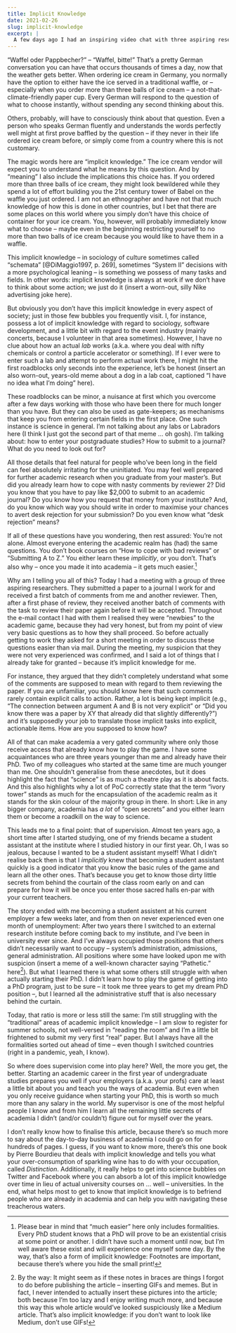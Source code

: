 ```yaml
---
title: Implicit Knowledge
date: 2021-02-26
slug: implicit-knowledge
excerpt: |
  A few days ago I had an inspiring video chat with three aspiring researchers. While talking to them, I realised that a lot of what I take for granted is actually heavily inaccessible knowledge that one only gets either through intensive research, or through a supportive supervisor. Here I ponder a little bit about this kind of implicit knowledge that makes up large parts of academia.
---
```


“Waffel oder Pappbecher?” – “Waffel, bitte!” That’s a pretty German conversation you can have that occurs thousands of times a day, now that the weather gets better. When ordering ice cream in Germany, you normally have the option to either have the ice served in a traditional waffle, or – especially when you order more than three balls of ice cream – a not-that-climate-friendly paper cup. Every German will respond to the question of what to choose instantly, without spending any second thinking about this.

Others, probably, will have to consciously think about that question. Even a person who speaks German fluently and understands the words perfectly well might at first prove baffled by the question – if they never in their life ordered ice cream before, or simply come from a country where this is not customary.

The magic words here are “implicit knowledge.” The ice cream vendor will expect you to understand what he means by this question. And by “meaning” I also include the implications this choice has. If you ordered more than three balls of ice cream, they might look bewildered while they spend a lot of effort building you the 21st century tower of Babel on the waffle you just ordered. I am not an ethnographer and have not that much knowledge of how this is done in other countries, but I bet that there are some places on this world where you simply don’t have this choice of container for your ice cream. You, however, will probably immediately know what to choose – maybe even in the beginning restricting yourself to no more than two balls of ice cream because you would like to have them in a waffle.

This implicit knowledge – in sociology of culture sometimes called “schemata” [@DiMaggio1997, p. 269], sometimes “System II” decisions with a more psychological leaning – is something we possess of many tasks and fields. In other words: implicit knowledge is always at work if we don’t have to think about some action; we just do it (insert a worn-out, silly Nike advertising joke here).

But obviously you don’t have this implicit knowledge in every aspect of society; just in those few bubbles you frequently visit. I, for instance, possess a lot of implicit knowledge with regard to sociology, software development, and a little bit with regard to the event industry (mainly concerts, because I volunteer in that area sometimes). However, I have no clue about how an actual _lab_ works (a.k.a. where you deal with nifty chemicals or control a particle accelerator or something). If I ever were to enter such a lab and attempt to perform actual work there, I might hit the first roadblocks only seconds into the experience, let’s be honest (insert an also worn-out, years-old meme about a dog in a lab coat, captioned “I have no idea what I’m doing” here).

These roadblocks can be minor, a nuisance at first which you overcome after a few days working with those who have been there for much longer than you have. But they can also be used as gate-keepers; as mechanisms that keep you from entering certain fields in the first place. One such instance is science in general. I’m not talking about any labs or Labradors here (I think I just got the second part of that meme … oh gosh). I’m talking about: how to enter your postgraduate studies? How to submit to a journal? What do you need to look out for?

All those details that feel natural for people who’ve been long in the field can feel absolutely irritating for the uninitiated. You may feel well prepared for further academic research when you graduate from your master’s. But did you already learn how to cope with nasty comments by reviewer 2? Did you know that you have to pay like $2,000 to submit to an academic journal? Do you know how you request that money from your institute? And, do you know which way you should write in order to maximise your chances to avert desk rejection for your submission? Do you even know what “desk rejection” means?

If all of these questions have you wondering, then rest assured: You’re not alone. Almost everyone entering the academic realm has (had) the same questions. You don’t book courses on “How to cope with bad reviews” or “Submitting A to Z.” You either learn these _implicitly_, or you don’t. That’s also why – once you made it into academia – it gets much easier.[^1]

Why am I telling you all of this? Today I had a meeting with a group of three aspiring researchers. They submitted a paper to a journal I work for and received a first batch of comments from me and another reviewer. Then, after a first phase of review, they received another batch of comments with the task to review their paper again before it will be accepted. Throughout the e-mail contact I had with them I realised they were “newbies” to the academic game, because they had very honest, but from my point of view very basic questions as to how they shall proceed. So before actually getting to work they asked for a short meeting in order to discuss these questions easier than via mail. During the meeting, my suspicion that they were not very experienced was confirmed, and I said a lot of things that I already take for granted – because it’s implicit knowledge for me.

For instance, they argued that they didn’t completely understand what some of the comments are supposed to mean with regard to them reviewing the paper. If you are unfamiliar, you should know here that such comments rarely contain explicit calls to action. Rather, a lot is being kept implicit (e.g., “The connection between argument A and B is not very explicit” or “Did you know there was a paper by XY that already did that slightly differently?”) and it’s supposedly your job to translate those implicit tasks into explicit, actionable items. How are you supposed to know how?

All of that can make academia a very gated community where only those receive access that already know how to play the game. I have some acquaintances who are three years younger than me and already have their PhD. Two of my colleagues who started at the same time are much younger than me. One shouldn’t generalise from these anecdotes, but it does highlight the fact that “science” is as much a theatre play as it is about facts. And this also highlights why a lot of PoC correctly state that the term “ivory tower” stands as much for the encapsulation of the academic realm as it stands for the skin colour of the majority group in there. In short: Like in any bigger company, academia has _a lot_ of “open secrets” and you either learn them or become a roadkill on the way to science.

This leads me to a final point: that of supervision. Almost ten years ago, a short time after I started studying, one of my friends became a student assistant at the institute where I studied history in our first year. Oh, I was so jealous, because I wanted to be a student assistant myself! What I didn’t realise back then is that I _implicitly_ knew that becoming a student assistant quickly is a good indicator that you know the basic rules of the game and learn all the other ones. That’s because you get to know those dirty little secrets from behind the courtain of the class room early on and can prepare for how it will be once you enter those sacred halls en-par with your current teachers.

The story ended with me becoming a student assistent at his current employer a few weeks later, and from then on never experienced even one month of unemployment: After two years there I switched to an external research institute before coming back to my institute, and I’ve been in university ever since. And I’ve always occupied those positions that others didn’t necessarily want to occupy – system’s administration, admissions, general administration. All positions where some have looked upon me with suspicion (insert a meme of a well-known character saying “Pathetic.” here[^2]). But what I learned there is what some others still struggle with when actually starting their PhD. I didn’t learn how to play the game of getting into a PhD program, just to be sure – it took me three years to get my dream PhD position –, but I learned all the administrative stuff that is also necessary behind the curtain.

Today, that ratio is more or less still the same: I’m still struggling with the “traditional” areas of academic implicit knowledge – I am slow to register for summer schools, not well-versed in “reading the room” and I’m a little bit frightened to submit my very first “real” paper. But I always have all the formalities sorted out ahead of time – even though I switched countries (right in a pandemic, yeah, I know).

So where does supervision come into play here? Well, the more you get, the better. Starting an academic career in the first year of undergraduate studies prepares you well if your employers (a.k.a. your profs) care at least a little bit about you and teach you the ways of academia. But even when you only receive guidance when starting your PhD, this is worth so much more than any salary in the world. My supervisor is one of the most helpful people I know and from him I learn all the remaining little secrets of academia I didn’t (and/or couldn’t) figure out for myself over the years.

I don’t really know how to finalise this article, because there’s so much more to say about the day-to-day business of academia I could go on for hundreds of pages. I guess, if you want to know more, there’s this one book by Pierre Bourdieu that deals with implicit knowledge and tells you what your over-consumption of sparkling wine has to do with your occupation, called _Distinction_. Additionally, it really helps to get into science bubbles on Twitter and Facebook where you can absorb a lot of this implicit knowledge over time in lieu of actual university courses on … well – universities. In the end, what helps most to get to know that implicit knowledge is to befriend people who are already in academia and can help you with navigating these treacherous waters.

[^1]: Please bear in mind that “much easier” here only includes formalities. Every PhD student knows that a PhD will prove to be an existential crisis at some point or another. I didn’t have such a moment until now, but I’m well aware these exist and will experience one myself some day. By the way, that’s also a form of implicit knowledge: Footnotes are important, because there’s where you hide the small print!
[^2]: By the way: It might seem as if these notes in braces are things I forgot to do before publishing the article – inserting GIFs and memes. But in fact, I never intended to actually insert these pictures into the article; both because I’m too lazy and I enjoy writing much more, and because this way this whole article would’ve looked suspiciously like a Medium article. That’s also implicit knowledge: if you don’t want to look like Medium, don’t use GIFs!
